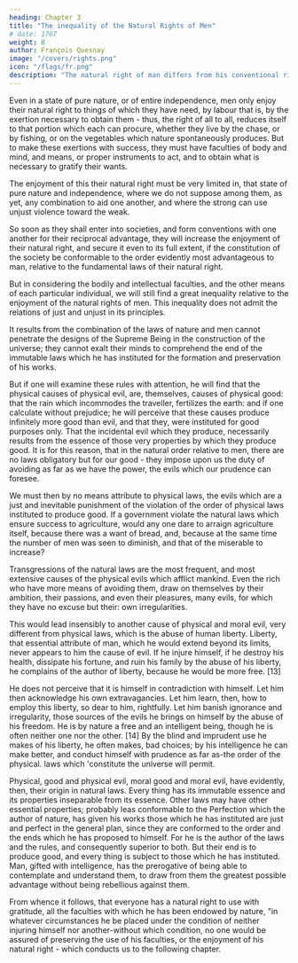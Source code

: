 ```yaml
---
heading: Chapter 3
title: "The inequality of the Natural Rights of Men"
# date: 1767
weight: 8
author: François Quesnay
image: "/covers/rights.png"
icon: "/flags/fr.png"
description: "The natural right of man differs from his conventional right, or his right dependent on human laws"
---
```




Even in a state of pure nature, or of entire independence, men only enjoy their natural right to things of which they have need, by labour that is, by the exertion necessary to obtain them - thus, the right of all to all, reduces itself to that portion which each can procure, whether they live by the chase, or by fishing, or on the vegetables which nature spontaneously produces. But to make these exertions with success, they must have faculties of body and mind, and means, or proper instruments to act, and to obtain what is necessary to gratify their wants. 

The enjoyment of this their natural right must be very limited in, that state of pure nature and independence, where we do not suppose among them, as yet, any combination to aid one another, and where the strong can use unjust violence toward the weak. 

So soon as they shall enter into societies, and form conventions with one another for their reciprocal advantage, they will increase the enjoyment of their natural right, and secure it even to its full extent, if the constitution of the society be conformable to the order evidently most advantageous to man, relative to the fundamental laws of their natural right.

But in considering the bodily and intellectual faculties, and the other means of each particular individual, we will still find a great inequality relative to the enjoyment of the natural rights of men. This inequality does not admit the relations of just and unjust in its principles. 

It results from the combination of the laws of nature and men cannot penetrate the designs of the Supreme Being in the construction of the universe; they cannot exalt their minds to comprehend the end of the immutable laws which he has instituted for the formation and preservation of his works. 

But if one will examine these rules with attention, he will find that the physical causes of physical evil, are, themselves, causes of physical good: that the rain which incommodes the traveller, fertilizes the earth: and if one calculate without prejudice; he will perceive that these causes produce infinitely more good than evil, and that they, were instituted for good purposes only. That the incidental evil which they produce, necessarily results from the essence of those very properties by which they produce good. It is for this reason, that in the natural order relative to men, there are no laws obligatory but for our good - they impose upon us the duty of avoiding as far as we have the power, the evils which our prudence can foresee.

We must then by no means attribute to physical laws, the evils which are a just and inevitable punishment of the violation of the order of physical laws instituted to produce good. If a government violate the natural laws which ensure success to agriculture, would any one dare to arraign agriculture itself, because there was a want of bread, and, because at the same time the number of men was seen to diminish, and that of the miserable to increase?

Transgressions of the natural laws are the most frequent, and most extensive causes of the physical evils which afflict mankind. Even the rich who have more means of avoiding them, draw on themselves by their ambition, their passions, and even their pleasures, many evils, for which they have no excuse but their: own irregularities. 

This would lead insensibly to another cause of physical and moral evil, very different from physical laws, which is the abuse of human liberty. Liberty, that essential attribute of man, which he would extend beyond its limits, never appears to him the cause of evil. If he injure himself, if he destroy his health, dissipate his fortune, and ruin his family by the abuse of his liberty, he complains of the author of liberty, because he would be more free. [13]

He does not perceive that it is himself in contradiction with himself. Let him then acknowledge his own extravagancies. Let him learn, then, how to employ this liberty, so dear to him, rightfully. Let him banish ignorance and irregularity, those sources of the evils he brings on himself by the abuse of his freedom. He is by nature a free and an intelligent being, though he is often neither one nor the other. [14] By the blind and imprudent use he makes of his liberty, he often makes, bad choices; by his intelligence he can make better, and conduct himself with prudence as far as-the order of the physical. laws which 'constitute the universe will permit.

Physical, good and physical evil, moral good and moral evil, have evidently, then, their origin in natural laws. Every thing has its immutable essence and its properties inseparable from its essence. Other laws may have other essential properties; probably leas conformable to the Perfection which the author of nature, has given his works those which he has instituted are just and perfect in the general plan, since they are conformed to the order and the ends which he has proposed to himself. For he is the author of the laws and the rules, and consequently superior to both. But their end is to produce good, and every thing is subject to those which he has instituted. Man, gifted with intelligence, has the prerogative of being able to contemplate and understand them, to draw from them the greatest possible advantage without being rebellious against them.

From whence it follows, that everyone has a natural right to use with gratitude, all the faculties with which he has been endowed by nature, "in whatever circumstances he be placed under the condition of neither injuring himself nor another-without which condition, no one would be assured of preserving the use of his faculties, or the enjoyment of his natural right - which conducts us to the following chapter.


